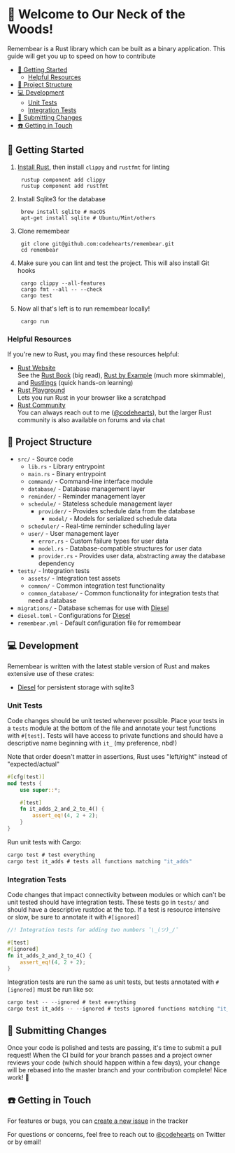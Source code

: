 # :bear: Welcome to Our Neck of the Woods!

Remembear is a Rust library which can be built as a binary application. This guide will get you up to speed on how to contribute

- [:star2: Getting Started](#star2-getting-started)
  - [Helpful Resources](#helpful-resources)
- [:herb: Project Structure](#herb-project-structure)
- [:computer: Development](#computer-development)
  - [Unit Tests](#unit-tests)
  - [Integration Tests](#integration-tests)
- [:incoming_envelope: Submitting Changes](#incoming_envelope-submitting-changes)
- [:phone: Getting in Touch](#phone-getting-in-touch)

## :star2: Getting Started

1. [Install Rust](https://www.rust-lang.org/tools/install), then install `clippy` and `rustfmt` for linting

        rustup component add clippy
        rustup component add rustfmt
1. Install Sqlite3 for the database

        brew install sqlite # macOS
        apt-get install sqlite # Ubuntu/Mint/others
1. Clone remembear

        git clone git@github.com:codehearts/remembear.git
        cd remembear
1. Make sure you can lint and test the project. This will also install Git hooks

        cargo clippy --all-features
        cargo fmt --all -- --check
        cargo test
1. Now all that's left is to run remembear locally!

        cargo run

### Helpful Resources

If you're new to Rust, you may find these resources helpful:

- [Rust Website](https://www.rust-lang.org/learn)  
  See the [Rust Book](https://doc.rust-lang.org/book/) (big read), [Rust by Example](https://doc.rust-lang.org/stable/rust-by-example/) (much more skimmable), and [Rustlings](https://github.com/rust-lang/rustlings/) (quick hands-on learning)
- [Rust Playground](https://play.rust-lang.org)  
  Lets you run Rust in your browser like a scratchpad
- [Rust Community](https://www.rust-lang.org/community)  
  You can always reach out to me ([@codehearts](https://github.com/codehearts)), but the larger Rust community is also available on forums and via chat

## :herb: Project Structure

- `src/` - Source code
  - `lib.rs` - Library entrypoint
  - `main.rs` - Binary entrypoint 
  - `command/` - Command-line interface module
  - `database/` - Database management layer
  - `reminder/` - Reminder management layer
  - `schedule/` - Stateless schedule management layer
    - `provider/` - Provides schedule data from the database
      - `model/` - Models for serialized schedule data
  - `scheduler/` - Real-time reminder scheduling layer
  - `user/` - User management layer
    - `error.rs` - Custom failure types for user data
    - `model.rs` - Database-compatible structures for user data
    - `provider.rs` - Provides user data, abstracting away the database dependency
- `tests/` - Integration tests
  - `assets/` - Integration test assets
  - `common/` - Common integration test functionality
  - `common_database/` - Common functionality for integration tests that need a database
- `migrations/` - Database schemas for use with [Diesel](http://diesel.rs)
- `diesel.toml` - Configurations for [Diesel](http://diesel.rs)
- `remembear.yml` - Default configuration file for remembear

## :computer: Development

Remembear is written with the latest stable version of Rust and makes extensive use of these crates:

- [Diesel](http://diesel.rs) for persistent storage with sqlite3

### Unit Tests

Code changes should be unit tested whenever possible. Place your tests in a `tests` module at the bottom of the file and annotate your test functions with `#[test]`. Tests will have access to private functions and should have a descriptive name beginning with `it_` (my preference, nbd!)

Note that order doesn't matter in assertions, Rust uses "left/right" instead of "expected/actual"

```rust
#[cfg(test)]
mod tests {
    use super::*;

    #[test]
    fn it_adds_2_and_2_to_4() {
        assert_eq!(4, 2 + 2);
    }
}
```

Run unit tests with Cargo:

```rust
cargo test # test everything
cargo test it_adds # tests all functions matching "it_adds"
```

### Integration Tests

Code changes that impact connectivity between modules or which can't be unit tested should have integration tests. These tests go in `tests/` and should have a descriptive rustdoc at the top. If a test is resource intensive or slow, be sure to annotate it with `#[ignored]`

```rust
//! Integration tests for adding two numbers ¯\_(ツ)_/¯

#[test]
#[ignored]
fn it_adds_2_and_2_to_4() {
    assert_eq!(4, 2 + 2);
}
```

Integration tests are run the same as unit tests, but tests annotated with `#[ignored]` must be run like so:

```rust
cargo test -- --ignored # test everything
cargo test it_adds -- --ignored # tests ignored functions matching "it_adds"
```

## :incoming_envelope: Submitting Changes

Once your code is polished and tests are passing, it's time to submit a pull request! When the CI build for your branch passes and a project owner reviews your code (which should happen within a few days), your change will be rebased into the master branch and your contribution complete! Nice work! :sparkling_heart:

## :phone: Getting in Touch

For features or bugs, you can [create a new issue](https://github.com/codehearts/remembear/issues/new) in the tracker

For questions or concerns, feel free to reach out to [@codehearts](https://twitter.com/codehearts) on Twitter or by email!
